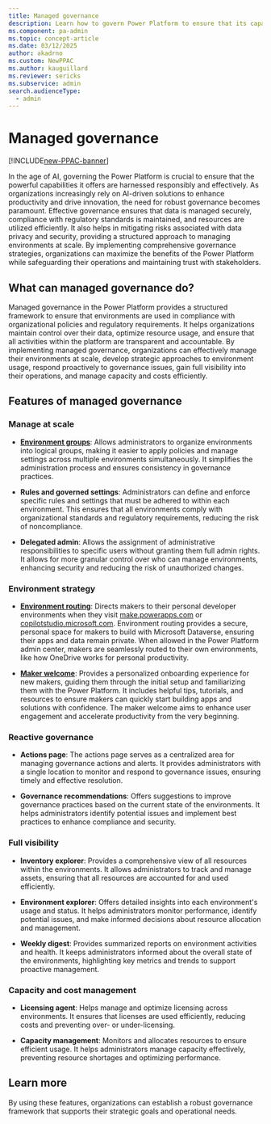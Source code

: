 ```yaml
---
title: Managed governance
description: Learn how to govern Power Platform to ensure that its capabilities are harnessed responsibly and effectively.
ms.component: pa-admin
ms.topic: concept-article
ms.date: 03/12/2025
author: akadrno
ms.custom: NewPPAC
ms.author: kauguillard 
ms.reviewer: sericks
ms.subservice: admin
search.audienceType: 
  - admin
---
```


# Managed governance
[!INCLUDE[new-PPAC-banner](~/includes/new-PPAC-banner.md)]

In the age of AI, governing the Power Platform is crucial to ensure that the powerful capabilities it offers are harnessed responsibly and effectively. As organizations increasingly rely on AI-driven solutions to enhance productivity and drive innovation, the need for robust governance becomes paramount. Effective governance ensures that data is managed securely, compliance with regulatory standards is maintained, and resources are utilized efficiently. It also helps in mitigating risks associated with data privacy and security, providing a structured approach to managing environments at scale. By implementing comprehensive governance strategies, organizations can maximize the benefits of the Power Platform while safeguarding their operations and maintaining trust with stakeholders. 

## What can managed governance do?

Managed governance in the Power Platform provides a structured framework to ensure that environments are used in compliance with organizational policies and regulatory requirements. It helps organizations maintain control over their data, optimize resource usage, and ensure that all activities within the platform are transparent and accountable. By implementing managed governance, organizations can effectively manage their environments at scale, develop strategic approaches to environment usage, respond proactively to governance issues, gain full visibility into their operations, and manage capacity and costs efficiently. 

## Features of managed governance

### Manage at scale

- [**Environment groups**](environment-groups.md): Allows administrators to organize environments into logical groups, making it easier to apply policies and manage settings across multiple environments simultaneously. It simplifies the administration process and ensures consistency in governance practices. 

- **Rules and governed settings**: Administrators can define and enforce specific rules and settings that must be adhered to within each environment. This ensures that all environments comply with organizational standards and regulatory requirements, reducing the risk of noncompliance. 

- **Delegated admin**: Allows the assignment of administrative responsibilities to specific users without granting them full admin rights. It allows for more granular control over who can manage environments, enhancing security and reducing the risk of unauthorized changes. 

### Environment strategy

- [**Environment routing**](default-environment-routing.md): Directs makers to their personal developer environments when they visit [make.powerapps.com](https://make.powerapps.com) or [copilotstudio.microsoft.com](https://copilotstudio.microsoft.com). Environment routing provides a secure, personal space for makers to build with Microsoft Dataverse, ensuring their apps and data remain private. When allowed in the Power Platform admin center, makers are seamlessly routed to their own environments, like how OneDrive works for personal productivity. 

- [**Maker welcome**](welcome-content.md): Provides a personalized onboarding experience for new makers, guiding them through the initial setup and familiarizing them with the Power Platform. It includes helpful tips, tutorials, and resources to ensure makers can quickly start building apps and solutions with confidence. The maker welcome aims to enhance user engagement and accelerate productivity from the very beginning.

### Reactive governance

- **Actions page**: The actions page serves as a centralized area for managing governance actions and alerts. It provides administrators with a single location to monitor and respond to governance issues, ensuring timely and effective resolution. 

- **Governance recommendations**: Offers suggestions to improve governance practices based on the current state of the environments. It helps administrators identify potential issues and implement best practices to enhance compliance and security.

### Full visibility

- **Inventory explorer**: Provides a comprehensive view of all resources within the environments. It allows administrators to track and manage assets, ensuring that all resources are accounted for and used efficiently. 

- **Environment explorer**: Offers detailed insights into each environment's usage and status. It helps administrators monitor performance, identify potential issues, and make informed decisions about resource allocation and management. 

- **Weekly digest**: Provides summarized reports on environment activities and health. It keeps administrators informed about the overall state of the environments, highlighting key metrics and trends to support proactive management.

### Capacity and cost management

- **Licensing agent**: Helps manage and optimize licensing across environments. It ensures that licenses are used efficiently, reducing costs and preventing over- or under-licensing. 

- **Capacity management**: Monitors and allocates resources to ensure efficient usage. It helps administrators manage capacity effectively, preventing resource shortages and optimizing performance.

## Learn more
By using these features, organizations can establish a robust governance framework that supports their strategic goals and operational needs.




